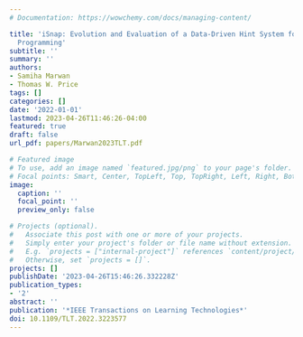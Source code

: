 ```yaml
---
# Documentation: https://wowchemy.com/docs/managing-content/

title: 'iSnap: Evolution and Evaluation of a Data-Driven Hint System for Block-based
  Programming'
subtitle: ''
summary: ''
authors:
- Samiha Marwan
- Thomas W. Price
tags: []
categories: []
date: '2022-01-01'
lastmod: 2023-04-26T11:46:26-04:00
featured: true
draft: false
url_pdf: papers/Marwan2023TLT.pdf

# Featured image
# To use, add an image named `featured.jpg/png` to your page's folder.
# Focal points: Smart, Center, TopLeft, Top, TopRight, Left, Right, BottomLeft, Bottom, BottomRight.
image:
  caption: ''
  focal_point: ''
  preview_only: false

# Projects (optional).
#   Associate this post with one or more of your projects.
#   Simply enter your project's folder or file name without extension.
#   E.g. `projects = ["internal-project"]` references `content/project/deep-learning/index.md`.
#   Otherwise, set `projects = []`.
projects: []
publishDate: '2023-04-26T15:46:26.332228Z'
publication_types:
- '2'
abstract: ''
publication: '*IEEE Transactions on Learning Technologies*'
doi: 10.1109/TLT.2022.3223577
---
```


